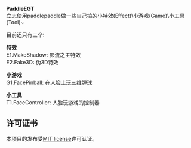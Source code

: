 **PaddleEGT**<br>
立志使用paddlepaddle做一些自己搞的小特效(Effect)\小游戏(Game)\小工具(Tool)~<br>

目前还只有三个:   <br>

**特效**<br>
E1.MakeShadow: 影流之主特效  <br> 
E2.Fake3D: 伪3D特效<br>

**小游戏**<br>
G1.FacePinball: 在人脸上玩三维弹球<br>

**小工具**<br>
T1.FaceController: 人脸玩游戏的控制器<br>

## 许可证书
本项目的发布受<a href="https://github.com/ninetailskim/PaddleEGT/blob/master/LICENSE">MIT license</a>许可认证。
